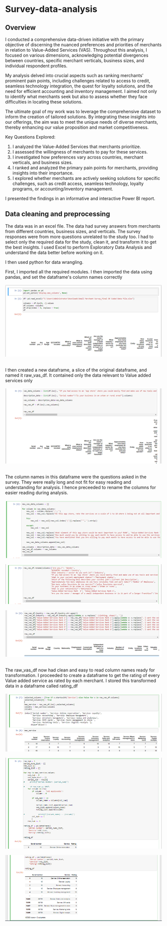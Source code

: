 # Survey-data-analysis
## Overview
I conducted a comprehensive data-driven initiative with the primary objective of discerning the nuanced preferences and priorities of merchants in relation to Value-Added Services (VAS). Throughout this analysis, I focused on various dimensions, acknowledging potential divergences between countries, specific merchant verticals, business sizes, and individual respondent profiles.

My analysis delved into crucial aspects such as ranking merchants' prominent pain points, including challenges related to access to credit, seamless technology integration, the quest for loyalty solutions, and the need for efficient accounting and inventory management. I aimed not only to identify what merchants seek but also to assess whether they face difficulties in locating these solutions.

The ultimate goal of my work was to leverage the comprehensive dataset to inform the creation of tailored solutions. By integrating these insights into our offerings, the aim was to meet the unique needs of diverse merchants, thereby enhancing our value proposition and market competitiveness.

Key Questions Explored:

1. I analyzed the Value-Added Services that merchants prioritize.
2. I assessed the willingness of merchants to pay for these services.
3. I investigated how preferences vary across countries, merchant verticals, and business sizes.
4. I ranked and analyzed the primary pain points for merchants, providing insights into their importance.
5. I explored whether merchants are actively seeking solutions for specific challenges, such as credit access, seamless technology, loyalty programs, or accounting/inventory management.

I presented the findings in an informative and interactive Power BI report.

## Data cleaning and preprocessing
The data was in an excel file. The data had survey answers from merchants from different countries, business sizes, and verticals. The survey responses were from more questions unrelated to the study too. I had to select only the required data for the study, clean it, and transform it to get the best insights. I used Excel to perform Exploratory Data Analysis and understand the data better before working on it.

I then used python for data wrangling.

First, I imported all the required modules. I then imported the data using pandas, and set the dataframe's column names correctly<br/><br/>
![Import modules](./Images/Python1.png)  <br/> <br/>

I then created a new dataframe, a slice of the original dataframe, and named it raw_vas_df. It contained only the data relevant to Value added services only<br><br>
![Creating a Dataframe](./Images/Python2.png)  <br/> <br/>

The column names in this dataframe were the questions asked in the survey. They were really long and not fit for easy reading and understanding for analysis. I hence preceeded to rename the columns for easier reading during analysis.<br><br>
![Cleaning column names](./Images/Python3.png)  <br/> <br/>
![Cleaning column names](./Images/Python4.png)  <br/> <br/>
![Cleaning column names](./Images/Python5.png)  <br/> <br/>

The raw_vas_df now had clean and easy to read column names ready for transformation. I proceeded to create a dataframe to get the rating of every Value added service as rated by each merchant. I stored this transformed data in a dataframe called rating_df<br><br>
![rating_df](./Images/Python6.png)  <br/> <br/>
![rating_df](./Images/Python7.png)  <br/> <br/>
![rating_df](./Images/Python8.png)  <br/> <br/>



